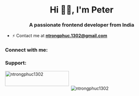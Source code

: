 <h1 align="center">Hi 👋🏻, I'm Peter</h1>
<h3 align="center">A passionate frontend developer from India</h3>

- ⚡ Contact me at **ntrongphuc.1302@gmail.com**

<h3 align="left">Connect with me:</h3>
<p align="left">
</p>

<h3 align="left">Support:</h3>
<p><a href="https://ko-fi.com/ntrongphuc1302"> <img align="left" src="https://cdn.ko-fi.com/cdn/kofi3.png?v=3" height="50" width="210" alt="ntrongphuc1302" /></a></p><br><br>

<p>&nbsp;<img align="center" src="https://github-readme-stats.vercel.app/api?username=ntrongphuc1302&show_icons=true&theme=dark&locale=en" alt="ntrongphuc1302" /></p>
